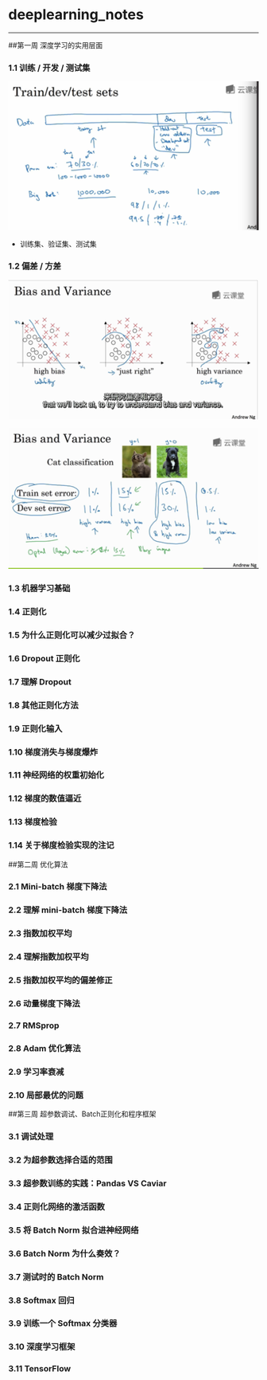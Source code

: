 
# deeplearning_notes

-----------------

##第一周 深度学习的实用层面

### 1.1 训练 / 开发 / 测试集

![](images/38.png)

- 训练集、验证集、测试集

### 1.2 偏差 / 方差

![](images/39.png)

![](images/40.png)

### 1.3 机器学习基础

### 1.4 正则化

### 1.5 为什么正则化可以减少过拟合？

### 1.6 Dropout 正则化

### 1.7 理解 Dropout

### 1.8 其他正则化方法

### 1.9 正则化输入

### 1.10 梯度消失与梯度爆炸

### 1.11 神经网络的权重初始化

### 1.12 梯度的数值逼近

### 1.13 梯度检验

### 1.14 关于梯度检验实现的注记

##第二周 优化算法

### 2.1 Mini-batch 梯度下降法

### 2.2 理解 mini-batch 梯度下降法

### 2.3 指数加权平均

### 2.4 理解指数加权平均

### 2.5 指数加权平均的偏差修正

### 2.6 动量梯度下降法

### 2.7 RMSprop

### 2.8 Adam 优化算法

### 2.9 学习率衰减

### 2.10 局部最优的问题

##第三周 超参数调试、Batch正则化和程序框架

### 3.1 调试处理

### 3.2 为超参数选择合适的范围

### 3.3 超参数训练的实践：Pandas VS Caviar

### 3.4 正则化网络的激活函数

### 3.5 将 Batch Norm 拟合进神经网络

### 3.6 Batch Norm 为什么奏效？

### 3.7 测试时的 Batch Norm

### 3.8 Softmax 回归

### 3.9 训练一个 Softmax 分类器

### 3.10 深度学习框架

### 3.11 TensorFlow



